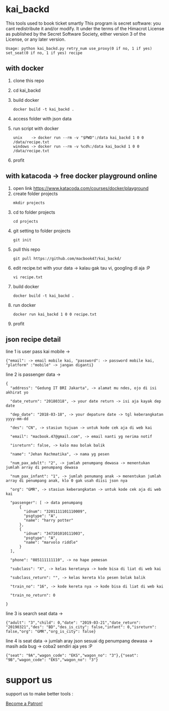 # kai_backd
This tools used to book ticket smartly
This program is secret software: you cant redistribute it and/or modify. 
It under the terms of the Himacrot License as published by the Secret Software Society, 
either version 3 of the License, or any later version.


    Usage: python kai_backd.py retry_num use_proxy(0 if no, 1 if yes) set_seat(0 if no, 1 if yes) recipe


## with docker

1. clone this repo
2. cd kai_backd
3. build docker
    ```
    docker build -t kai_backd .
    ```
    
4. access folder with json data
5. run script with docker
    ```
    unix    -> docker run --rm -v "$PWD":/data kai_backd 1 0 0 /data/recipe.txt
    windows -> docker run --rm -v %cd%:/data kai_backd 1 0 0 /data/recipe.txt
    ```

6. profit

## with katacoda -> free docker playground online

1. open link https://www.katacoda.com/courses/docker/playground
2. create folder projects
    ```
    mkdir projects
    ```
3. cd to folder projects
    ```
    cd projects
    ```
4. git setting to folder projects
    ```
    git init
    ```
5. pull this repo
    ```
    git pull https://github.com/macbook47/kai_backd/
    ```
6. edit recipe.txt with your data -> kalau gak tau vi, googling dl aja :P
    ```
    vi recipe.txt
    ```
7. build docker
    ```
    docker build -t kai_backd .
    ```
8. run docker
    ```
    docker run kai_backd 1 0 0 recipe.txt
    ```
9. profit


## json recipe detail

line 1 is user pass kai mobile -> 
```
{"email": -> email mobile kai, "password": -> password mobile kai, "platform" :"mobile" -> jangan diganti}
```


line 2 is passenger data ->
```
{
  "address": "Gedung IT BRI Jakarta", -> alamat mu ndes, ojo di isi akhirat yo
  
  "date_return": "20180318", -> your date return -> isi aja kayak dep date
  
  "dep_date": "2018-03-18", -> your depature date -> tgl keberangkatan yyyy-mm-dd
  
  "des": "CN", -> stasiun tujuan -> untuk kode cek aja di web kai
  
  "email": "macbook.47@gmail.com", -> email nanti yg nerima notif
  
  "isreturn": false, -> kalo mau bolak balik
  
  "name": "Jehan Rachmatika", -> nama yg pesen
  
  "num_pax_adult": "2", -> jumlah penumpang dewasa -> menentukan jumlah array di penumpang dewasa
  
  "num_pax_infant": "1", -> jumlah penumang anak -> menentukan jumlah array di penumpang anak, klo 0 gak usah diisi json nya
  
  "org": "GMR", -> stasiun keberangkatan -> untuk kode cek aja di web kai
  
  "passenger": [ -> data penumpang
      {
        "idnum": "3201111101110009",
        "psgtype": "A",
        "name": "harry potter"
      },
      {
        "idnum": "347101010111003",
        "psgtype": "A",
        "name": "marvolo riddle"
      }
  ],
  
  "phone": "085111111110", -> no hape pemesan
  
  "subclass": "X", -> kelas keretanya -> kode bisa di liat di web kai
  
  "subclass_return": "", -> kelas kereta klo pesen bolak balik
  
  "train_no": "16", -> kode kereta nya -> kode bisa di liat di web kai
  
  "train_no_return": 0
  
}
```

line 3 is search seat data ->

```
{"adult": "3","child": 0,"date": "2019-03-21","date_return": "20190321","des": "BD","des_is_city": false,"infant": 0,"isreturn": false,"org": "GMR","org_is_city": false}
```



line 4 is seat data -> jumlah aray json sesuai dg penumpang dewasa -> masih ada bug -> coba2 sendiri aja yes :P

```
{"seat": "9A","wagon_code": "EKS","wagon_no": "3"},{"seat": "9B","wagon_code": "EKS","wagon_no": "3"}
```



# support us

support us to make better tools :

<a href="https://www.patreon.com/bePatron?u=17793626" data-patreon-widget-type="become-patron-button">Become a Patron!</a>
